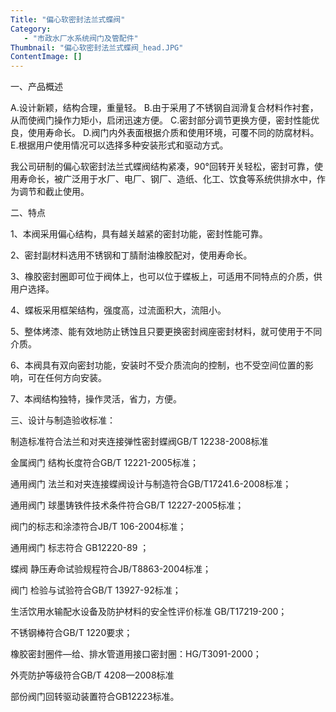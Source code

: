 ```yaml
---
Title: "偏心软密封法兰式蝶阀"
Category:
   - "市政水厂水系统阀门及管配件"
Thumbnail: "偏心软密封法兰式蝶阀_head.JPG"
ContentImage: []
---
```

一、产品概述

A.设计新颖，结构合理，重量轻。
B.由于采用了不锈钢自润滑复合材料作衬套，从而使阀门操作力矩小，启闭迅速方便。
C.密封部分调节更换方便，密封性能优良，使用寿命长。
D.阀门内外表面根据介质和使用环境，可覆不同的防腐材料。
E.根据用户使用情况可以选择多种安装形式和驱动方式。

我公司研制的偏心软密封法兰式蝶阀结构紧凑，90°回转开关轻松，密封可靠，使用寿命长，被广泛用于水厂、电厂、钢厂、造纸、化工、饮食等系统供排水中，作为调节和截止使用。

二、特点

1、本阀采用偏心结构，具有越关越紧的密封功能，密封性能可靠。

2、密封副材料选用不锈钢和丁腈耐油橡胶配对，使用寿命长。

3、橡胶密封圈即可位于阀体上，也可以位于蝶板上，可适用不同特点的介质，供用户选择。

4、蝶板采用框架结构，强度高，过流面积大，流阻小。

5、整体烤漆、能有效地防止锈蚀且只要更换密封阀座密封材料，就可使用于不同介质。

6、本阀具有双向密封功能，安装时不受介质流向的控制，也不受空间位置的影响，可在任何方向安装。

7、本阀结构独特，操作灵活，省力，方便。

三、设计与制造验收标准：

制造标准符合法兰和对夹连接弹性密封蝶阀GB/T 12238-2008标准

金属阀门 结构长度符合GB/T 12221-2005标准；

通用阀门 法兰和对夹连接蝶阀设计与制造符合GB/T17241.6-2008标准；

通用阀门 球墨铸铁件技术条件符合GB/T 12227-2005标准；

阀门的标志和涂漆符合JB/T 106-2004标准；

通用阀门 标志符合 GB12220-89 ；

蝶阀 静压寿命试验规程符合JB/T8863-2004标准；

阀门 检验与试验符合GB/T 13927-92标准；

生活饮用水输配水设备及防护材料的安全性评价标准 GB/T17219-200；

不锈钢棒符合GB/T 1220要求；

橡胶密封圈件—给、排水管道用接口密封圈：HG/T3091-2000；

外壳防护等级符合GB/T 4208—2008标准

部份阀门回转驱动装置符合GB12223标准。


